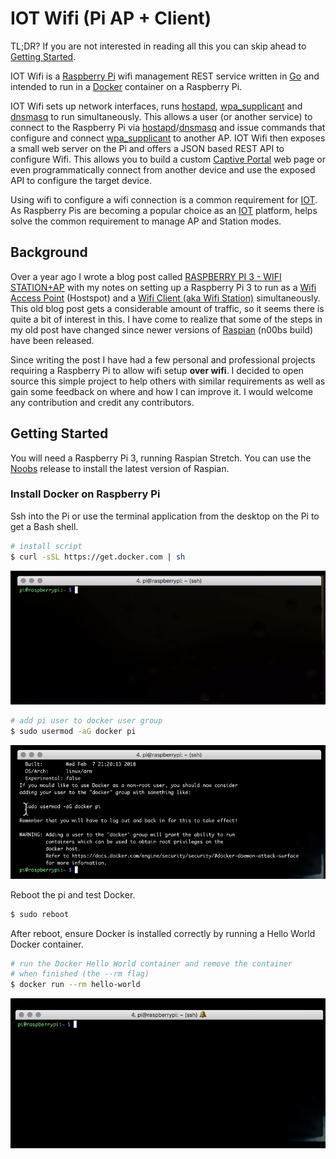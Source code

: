# IOT Wifi (Pi AP + Client)

TL;DR? If you are not interested in reading all this you can skip ahead to
[Getting Started](#getting-started).

IOT Wifi is a [Raspberry Pi] wifi management REST service written in [Go] and
intended to run in a [Docker] container on a Raspberry Pi.

IOT Wifi sets up network interfaces, runs [hostapd], [wpa_supplicant] and
[dnsmasq] to run simultaneously. This allows a user (or another service) to
connect to the Raspberry Pi via [hostapd]/[dnsmasq] and issue commands that
configure and connect [wpa_supplicant] to another AP. IOT Wifi then exposes
a small web server on the Pi and offers a JSON based REST API to configure Wifi.
This allows you to build a custom [Captive Portal] web page or even
programmatically connect from another device and use the exposed API to
configure the target device.

Using wifi to configure a wifi connection is a common requirement for [IOT].
As Raspberry Pis are becoming a popular choice as an [IOT] platform, helps
solve the common requirement to manage AP and Station modes.

## Background

Over a year ago I wrote a blog post called [RASPBERRY PI 3 - WIFI STATION+AP]
with my notes on setting up a Raspberry Pi 3 to run as a [Wifi Access Point][AP] (Hostspot)
and a [Wifi Client (aka Wifi Station)][Station] simultaneously. This old blog post gets
a considerable amount of traffic, so it seems there is quite a bit of interest in
this. I have come to realize that some of the steps in my old post have changed
since newer versions of [Raspian] (n00bs build) have been released.

Since writing the post I have had a few personal and professional projects
requiring a Raspberry Pi to allow wifi setup **over wifi**. I decided to open
source this simple project to help others with similar requirements as well
as gain some feedback on where and how I can improve it. I would welcome
any contribution and credit any contributors.

## Getting Started

You will need a Raspberry Pi 3, running Raspian Stretch. You
can use the [Noobs] release to install the latest version of Raspian.

### Install Docker on Raspberry Pi

Ssh into the Pi or use the terminal application from the desktop on the Pi
to get a Bash shell.

```bash
# install script
$ curl -sSL https://get.docker.com | sh
```

![Install Docker](/doc_assets/install_docker.gif)

```bash
# add pi user to docker user group
$ sudo usermod -aG docker pi
```

![Usermod Docker](/doc_assets/usermod.gif)

Reboot the pi and test Docker.

```bash
$ sudo reboot
```

After reboot, ensure Docker is installed correctly by running a Hello World
Docker container.

```bash
# run the Docker Hello World container and remove the container
# when finished (the --rm flag)
$ docker run --rm hello-world
```

![Docker Hello World on Raspberry Pi](/doc_assets/docker-hello-world.gif)


[RASPBERRY PI 3 - WIFI STATION+AP]: http://imti.co/post/145442415333/raspberry-pi-3-wifi-station-ap
[Raspberry Pi]: https://www.raspberrypi.org/
[Raspian]: https://www.raspberrypi.org/downloads/raspbian/
[Noobs]: https://www.raspberrypi.org/downloads/noobs/
[hostapd]: https://w1.fi/hostapd/
[wpa_supplicant]: https://w1.fi/wpa_supplicant/
[dnsmasq]: http://www.thekelleys.org.uk/dnsmasq/doc.html
[Captive Portal]: https://en.wikipedia.org/wiki/Captive_portal
[AP]: https://en.wikipedia.org/wiki/Wireless_access_point
[Station]: https://en.wikipedia.org/wiki/Station_(networking)
[Go]: https://golang.org/
[IOT]: https://en.wikipedia.org/wiki/Internet_of_things
[Docker]: https://www.docker.com/